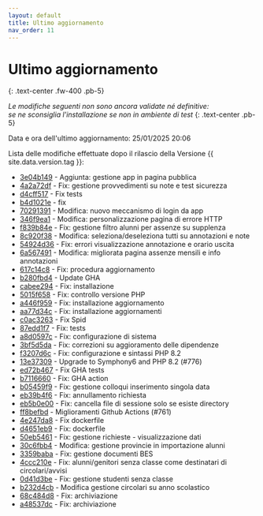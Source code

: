 ```yaml
---
layout: default
title: Ultimo aggiornamento
nav_order: 11
---
```


# Ultimo aggiornamento
{: .text-center .fw-400 .pb-5}

_Le modifiche seguenti non sono ancora validate né definitive:<br>se ne sconsiglia l'installazione se non in ambiente di test_
{: .text-center .pb-5}

Data e ora dell'ultimo aggiornamento: 25/01/2025 20:06

Lista delle modifiche effettuate dopo il rilascio della Versione {{ site.data.version.tag }}:

- [3e04b149](http://github.com/iisgiua/giuaschool/commit/3e04b1494aeba5fef32f04b4970d0c0e17dc7960) - Aggiunta: gestione app in pagina pubblica
- [4a2a72df](http://github.com/iisgiua/giuaschool/commit/4a2a72dfaafb36d372de49a9c7155fb53eee3eab) - Fix: gestione provvedimenti su note e test sicurezza
- [d4cff517](http://github.com/iisgiua/giuaschool/commit/d4cff5171eda8a7ca4014619e66e4df9dde73eff) - Fix tests
- [b4d1021e](http://github.com/iisgiua/giuaschool/commit/b4d1021e08a287bfaeac162b02318b81819e85c5) - fix
- [70291391](http://github.com/iisgiua/giuaschool/commit/70291391c27c99b72d45a4c29888b917f6319d12) - Modifica: nuovo meccanismo di login da app
- [346f9ea1](http://github.com/iisgiua/giuaschool/commit/346f9ea155725b52e7688c1688fcf214e7bd1c11) - Modifica: personalizzazione pagina di errore HTTP
- [f839b84e](http://github.com/iisgiua/giuaschool/commit/f839b84e7674829fc097ca064ecc569e89d57c9c) - Fix: gestione filtro alunni per assenze su supplenza
- [8c920f38](http://github.com/iisgiua/giuaschool/commit/8c920f3828204b3e8c64c5eb3503ec078cbb3600) - Modifica: seleziona/deseleziona tutti su annotazioni e note
- [54924d36](http://github.com/iisgiua/giuaschool/commit/54924d36118a11976beeca55bebd2152b84f2b3a) - Fix: errori visualizzazione annotazione e orario uscita
- [6a567491](http://github.com/iisgiua/giuaschool/commit/6a5674914cbb21c1e0316d8bcc4364b6c0426b14) - Modifica: migliorata pagina assenze mensili e info annotazioni
- [617c14c8](http://github.com/iisgiua/giuaschool/commit/617c14c88f18065efdc5d8ef69cf915f6f807b9f) - Fix: procedura aggiornamento
- [b280fbd4](http://github.com/iisgiua/giuaschool/commit/b280fbd4e5a3e6ad7d2155c8eddb9f23a6223c08) - Update GHA
- [cabee294](http://github.com/iisgiua/giuaschool/commit/cabee294f9d9568101ca80051a07a1df947836bd) - Fix: installazione
- [5015f658](http://github.com/iisgiua/giuaschool/commit/5015f65833f8fdfdcccc700c0286e967b84607d4) - Fix: controllo versione PHP
- [a446f959](http://github.com/iisgiua/giuaschool/commit/a446f9590b8d080b24c9920f07c20e924eb815d9) - Fix: installazione aggiornamento
- [aa77d34c](http://github.com/iisgiua/giuaschool/commit/aa77d34ca5c8550ae0644a8ca587ed521764b55f) - Fix: installazione aggiornamenti
- [c0ac3263](http://github.com/iisgiua/giuaschool/commit/c0ac32639e659991dbbeeff94116fdb59353579e) - Fix Spid
- [87edd1f7](http://github.com/iisgiua/giuaschool/commit/87edd1f70d951c8f45059458ce04c095a4408c85) - Fix: tests
- [a8d0597c](http://github.com/iisgiua/giuaschool/commit/a8d0597c40ab21c736c64069c0c13f6cca87a987) - Fix: configurazione di sistema
- [3bf5d5da](http://github.com/iisgiua/giuaschool/commit/3bf5d5da8c7d8e7b0059abffbd214f36ced591b4) - Fix: correzioni su aggioramento delle dipendenze
- [f3207d6c](http://github.com/iisgiua/giuaschool/commit/f3207d6c623d92e82f2a3c44772fe6a5f38bb966) - Fix: configurazione e sintassi PHP 8.2
- [13e37309](http://github.com/iisgiua/giuaschool/commit/13e373094380188013ad92b3ed3c765fba5d9eee) - Upgrade to Symphony6 and PHP 8.2 (#776)
- [ed72b467](http://github.com/iisgiua/giuaschool/commit/ed72b46732aee0326c79e0c0144551c97d291d1f) - Fix GHA tests
- [b7116660](http://github.com/iisgiua/giuaschool/commit/b7116660314db8e29b5f4b2e68810b77ea84ef21) - Fix: GHA action
- [b05459f9](http://github.com/iisgiua/giuaschool/commit/b05459f9a542219f0c596abe713298727d3c6976) - Fix: gestione colloqui inserimento singola data
- [eb39b4f6](http://github.com/iisgiua/giuaschool/commit/eb39b4f6284d85f84a140398cb4af6878da0dbcf) - Fix: annullamento richiesta
- [eb5b0e00](http://github.com/iisgiua/giuaschool/commit/eb5b0e00ced829184e8fabf400a3303e40779bb3) - Fix: cancella file di sessione solo se esiste directory
- [ff8befbd](http://github.com/iisgiua/giuaschool/commit/ff8befbd4b8ad249a4b476062e2feeebdf85529f) - Miglioramenti Github Actions (#761)
- [4e247da8](http://github.com/iisgiua/giuaschool/commit/4e247da8c6e982f0476ab168f98d67bf4df9d21d) - Fix dockerfile
- [d4651eb9](http://github.com/iisgiua/giuaschool/commit/d4651eb96f3223340a8f2fd91eaf6119dcf92fef) - Fix: dockerfile
- [50eb5461](http://github.com/iisgiua/giuaschool/commit/50eb54615e8a22865f9c408ab610751a483b7bfb) - Fix: gestione richieste - visualizzazione dati
- [30c6fbb4](http://github.com/iisgiua/giuaschool/commit/30c6fbb45762a126a912ccb24394ac2e193243e6) - Modifica: gestione provincie in importazione alunni
- [3359baba](http://github.com/iisgiua/giuaschool/commit/3359baba1da327a8a04b1b96a6055b7a9514c3d8) - Fix: gestione documenti BES
- [4ccc210e](http://github.com/iisgiua/giuaschool/commit/4ccc210eeb39b037b5b210e27ee719f9150d4d30) - Fix: alunni/genitori senza classe come destinatari di circolari/avvisi
- [0d41d3be](http://github.com/iisgiua/giuaschool/commit/0d41d3bed959ea29b367a94d156999a45fed2a7b) - Fix: gestione studenti senza classe
- [b232d4cb](http://github.com/iisgiua/giuaschool/commit/b232d4cb408b80cd955835d1f80801bca8da1ad7) - Modifica gestione circolari su anno scolastico
- [68c484d8](http://github.com/iisgiua/giuaschool/commit/68c484d87eb01d1de30abc4e0a3ad3c1810a9229) - Fix: archiviazione
- [a48537dc](http://github.com/iisgiua/giuaschool/commit/a48537dcab12c809aa164f7471a8c8d4824ad275) - Fix: archiviazione

